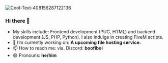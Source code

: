
![Cool-Text-408156287122136](https://user-images.githubusercontent.com/79476279/161816154-cbdebc9c-e502-4abf-9468-f4875f8e30dd.png)




### Hi there 👋

- My skills include: Frontend development (PUG, HTML) and backend development (JS, PHP, Python). I also indulge in creating FiveM scripts.
- 🔭 I’m currently working on: **A upcoming file hosting service.**
- 📫 How to reach me: via. Discord: **boofiboi**
- 😄 Pronouns: **he/him**


